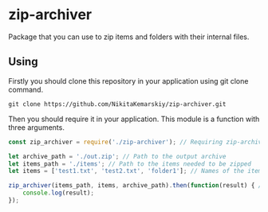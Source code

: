 # zip-archiver

Package that you can use to zip items and folders with their internal files.

## Using

Firstly you should clone this repository in your application using git clone command.

```
git clone https://github.com/NikitaKemarskiy/zip-archiver.git
```
Then you should require it in your application. This module is a function with three arguments.

```javascript
const zip_archiver = require('./zip-archiver'); // Requiring zip-archiver package

let archive_path = './out.zip'; // Path to the output archive
let items_path = './items'; // Path to the items needed to be zipped
let items = ['test1.txt', 'test2.txt', 'folder1']; // Names of the items needed to be zipped

zip_archiver(items_path, items, archive_path).then(function(result) { // Creating a zip archive
	console.log(result);
});
```



